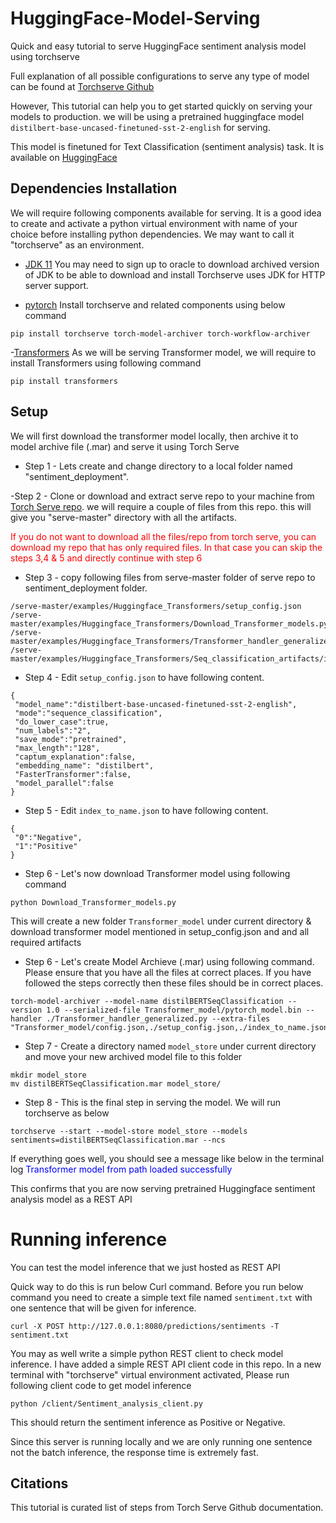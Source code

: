 # HuggingFace-Model-Serving
Quick and easy tutorial to serve HuggingFace sentiment analysis model using torchserve

Full explanation of all possible configurations to serve any type of model can be found at [Torchserve Github](https://github.com/pytorch/serve)  

However, This tutorial can help you to get started quickly on serving your models to production.
we will be using a pretrained huggingface model ``` distilbert-base-uncased-finetuned-sst-2-english ``` for serving.

This model is finetuned for Text Classification (sentiment analysis) task. It is available on [HuggingFace](https://huggingface.co/distilbert-base-uncased-finetuned-sst-2-english)

## Dependencies Installation 

We will require following components available for serving. It is a good idea to create and activate a python virtual environment with name of your choice before installing python dependencies. We may want to call it "torchserve" as an environment.

- [JDK 11](https://www.oracle.com/in/java/technologies/javase/jdk11-archive-downloads.html) 
  You may need to sign up to oracle to download archived version of JDK to be able to download and install
  Torchserve uses JDK for HTTP server support.

- [pytorch](https://github.com/pytorch/serve/blob/master/README.md#serve-a-model)
  Install torchserve and related components using below command 

```
pip install torchserve torch-model-archiver torch-workflow-archiver
```

-[Transformers](https://huggingface.co/docs/transformers/index)
As we will be serving Transformer model, we will require to install Transformers using following command
```
pip install transformers
```

## Setup

We will first download the transformer model locally, then archive it to model archive file (.mar) and serve it using Torch Serve

- Step 1 - Lets create and change directory to a local folder named "sentiment_deployment".   
 
-Step 2  - Clone or download and extract serve repo to your machine from [Torch Serve repo](https://github.com/pytorch/serve). we  will require a couple of files from this repo. this will give you "serve-master" directory with all the artifacts. 

<span style="color:red">If you do not want to download all the files/repo from torch serve, you can download my repo that has only required files. In that case you can skip the steps 3,4 & 5 and directly continue with step 6</span> 

- Step 3 - copy following files from serve-master folder of serve repo to sentiment_deployment folder.
``` 
/serve-master/examples/Huggingface_Transformers/setup_config.json
/serve-master/examples/Huggingface_Transformers/Download_Transformer_models.py
/serve-master/examples/Huggingface_Transformers/Transformer_handler_generalized.py
/serve-master/examples/Huggingface_Transformers/Seq_classification_artifacts/index_to_name.json

```


- Step 4 - Edit ```setup_config.json``` to have following content. 
```
{
 "model_name":"distilbert-base-uncased-finetuned-sst-2-english",
 "mode":"sequence_classification",
 "do_lower_case":true,
 "num_labels":"2",
 "save_mode":"pretrained",
 "max_length":"128",
 "captum_explanation":false,
 "embedding_name": "distilbert",
 "FasterTransformer":false,
 "model_parallel":false
}

```
- Step 5 - Edit ```index_to_name.json``` to have following content. 
```
{
 "0":"Negative",
 "1":"Positive"
}

```

- Step 6 - Let's now download Transformer model using following command
```
python Download_Transformer_models.py
```
This will create a new folder ```Transformer_model``` under current directory & download transformer model mentioned in setup_config.json and  and all required artifacts

- Step 6 - Let's create Model Archieve (.mar) using following command. Please ensure that you have all the files at correct places. If you have followed the steps correctly then these files should be in correct places. 
```
torch-model-archiver --model-name distilBERTSeqClassification --version 1.0 --serialized-file Transformer_model/pytorch_model.bin --handler ./Transformer_handler_generalized.py --extra-files "Transformer_model/config.json,./setup_config.json,./index_to_name.json"
```

- Step 7 - Create a directory named ```model_store``` under current directory and move your new archived model file to this folder
```
mkdir model_store
mv distilBERTSeqClassification.mar model_store/ 

```
- Step 8 - This is the final step in serving the model. We will run torchserve as below
```
torchserve --start --model-store model_store --models sentiments=distilBERTSeqClassification.mar --ncs
``` 
If everything goes well, you should see a message like below in the terminal log
<span style="color:blue">Transformer model from path <your path> loaded successfully</span>

This confirms that you are now serving pretrained Huggingface sentiment analysis model as a REST API


# Running inference  

You can test the model inference that we just hosted as REST API

Quick way to do this is run below Curl command. Before you run below command you need to create a simple text file named ```sentiment.txt``` with one sentence that will be given for inference.
```
curl -X POST http://127.0.0.1:8080/predictions/sentiments -T sentiment.txt
```
You may as well write a simple python REST client to check model inference. I have added a simple REST API client code in this repo. In a new terminal with "torchserve" virtual environment activated,  Please run following client code to get model inference  

 ```
python /client/Sentiment_analysis_client.py
 
``` 

This should return the sentiment inference as Positive or Negative. 

Since this server is running locally and we are only running one sentence not the batch inference, the response time is extremely fast.

 
## Citations
 
This tutorial is curated list of steps from Torch Serve Github documentation. 
 
